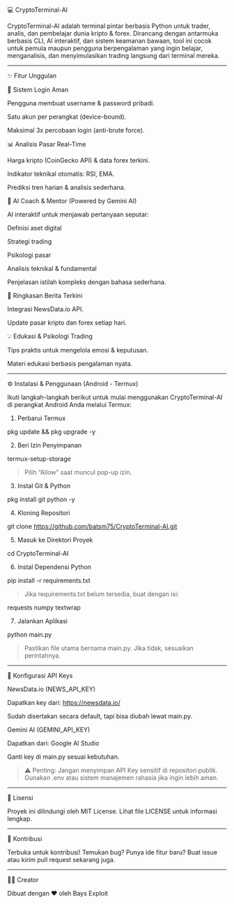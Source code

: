 💻 CryptoTerminal-AI

CryptoTerminal-AI adalah terminal pintar berbasis Python untuk trader, analis, dan pembelajar dunia kripto & forex. Dirancang dengan antarmuka berbasis CLI, AI interaktif, dan sistem keamanan bawaan, tool ini cocok untuk pemula maupun pengguna berpengalaman yang ingin belajar, menganalisis, dan menyimulasikan trading langsung dari terminal mereka.


---

✨ Fitur Unggulan

🔐 Sistem Login Aman

Pengguna membuat username & password pribadi.

Satu akun per perangkat (device-bound).

Maksimal 3x percobaan login (anti-brute force).


📊 Analisis Pasar Real-Time

Harga kripto (CoinGecko API) & data forex terkini.

Indikator teknikal otomatis: RSI, EMA.

Prediksi tren harian & analisis sederhana.


🧠 AI Coach & Mentor (Powered by Gemini AI)

AI interaktif untuk menjawab pertanyaan seputar:

Definisi aset digital

Strategi trading

Psikologi pasar

Analisis teknikal & fundamental


Penjelasan istilah kompleks dengan bahasa sederhana.


📰 Ringkasan Berita Terkini

Integrasi NewsData.io API.

Update pasar kripto dan forex setiap hari.


💡 Edukasi & Psikologi Trading

Tips praktis untuk mengelola emosi & keputusan.

Materi edukasi berbasis pengalaman nyata.



---

⚙️ Instalasi & Penggunaan (Android - Termux)

Ikuti langkah-langkah berikut untuk mulai menggunakan CryptoTerminal-AI di perangkat Android Anda melalui Termux:

1. Perbarui Termux

pkg update && pkg upgrade -y

2. Beri Izin Penyimpanan

termux-setup-storage

> Pilih “Allow” saat muncul pop-up izin.



3. Instal Git & Python

pkg install git python -y

4. Kloning Repositori

git clone https://github.com/batsm75/CryptoTerminal-AI.git

5. Masuk ke Direktori Proyek

cd CryptoTerminal-AI

6. Instal Dependensi Python

pip install -r requirements.txt

> Jika requirements.txt belum tersedia, buat dengan isi:



requests
numpy
textwrap

7. Jalankan Aplikasi

python main.py

> Pastikan file utama bernama main.py. Jika tidak, sesuaikan perintahnya.




---

🔑 Konfigurasi API Keys

NewsData.io (NEWS_API_KEY)

Dapatkan key dari: https://newsdata.io/

Sudah disertakan secara default, tapi bisa diubah lewat main.py.


Gemini AI (GEMINI_API_KEY)

Dapatkan dari: Google AI Studio

Ganti key di main.py sesuai kebutuhan.


> ⚠️ Penting: Jangan menyimpan API Key sensitif di repositori publik. Gunakan .env atau sistem manajemen rahasia jika ingin lebih aman.




---

📄 Lisensi

Proyek ini dilindungi oleh MIT License. Lihat file LICENSE untuk informasi lengkap.


---

🤝 Kontribusi

Terbuka untuk kontribusi!
Temukan bug? Punya ide fitur baru? Buat issue atau kirim pull request sekarang juga.


---

🧑‍💻 Creator

Dibuat dengan ❤️ oleh Bays Exploit

